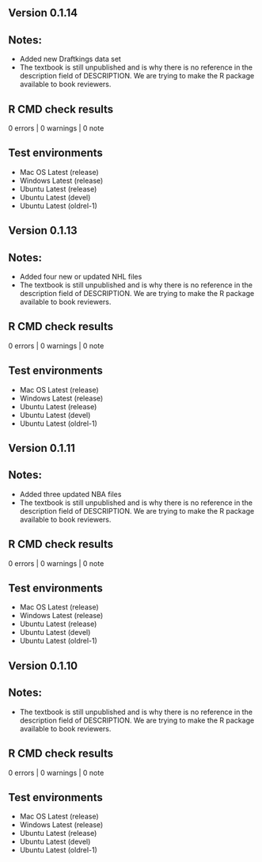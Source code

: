 ## Version 0.1.14

## Notes:
* Added new Draftkings data set
* The textbook is still unpublished and is why there is no reference in the description field of DESCRIPTION. We are trying to make the R package available to book reviewers. 

## R CMD check results

0 errors | 0 warnings | 0 note

## Test environments
* Mac OS Latest (release)
* Windows Latest (release)
* Ubuntu Latest (release)
* Ubuntu Latest (devel)
* Ubuntu Latest (oldrel-1)

## Version 0.1.13

## Notes:
* Added four new or updated NHL files
* The textbook is still unpublished and is why there is no reference in the description field of DESCRIPTION. We are trying to make the R package available to book reviewers. 

## R CMD check results

0 errors | 0 warnings | 0 note

## Test environments
* Mac OS Latest (release)
* Windows Latest (release)
* Ubuntu Latest (release)
* Ubuntu Latest (devel)
* Ubuntu Latest (oldrel-1)

## Version 0.1.11

## Notes:
* Added three updated NBA files
* The textbook is still unpublished and is why there is no reference in the description field of DESCRIPTION. We are trying to make the R package available to book reviewers. 

## R CMD check results

0 errors | 0 warnings | 0 note

## Test environments
* Mac OS Latest (release)
* Windows Latest (release)
* Ubuntu Latest (release)
* Ubuntu Latest (devel)
* Ubuntu Latest (oldrel-1)

## Version 0.1.10

## Notes:
* The textbook is still unpublished and is why there is no reference in the description field of DESCRIPTION. We are trying to make the R package available to book reviewers. 

## R CMD check results

0 errors | 0 warnings | 0 note

## Test environments
* Mac OS Latest (release)
* Windows Latest (release)
* Ubuntu Latest (release)
* Ubuntu Latest (devel)
* Ubuntu Latest (oldrel-1)

